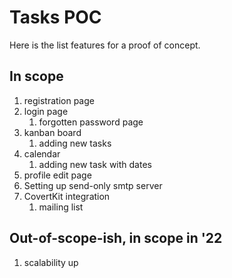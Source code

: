 # Tasks POC

Here is the list features for a proof of concept.
## In scope
1. registration page
2. login page
   1. forgotten password page
3. kanban board
   1. adding new tasks
4. calendar
   1. adding new task with dates
5. profile edit page
6. Setting up send-only smtp server
7. CovertKit integration
   1. mailing list

## Out-of-scope-ish, in scope in '22
1. scalability up